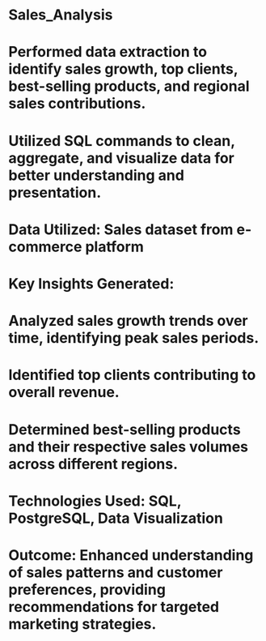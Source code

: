 # Sales_Analysis

# Performed data extraction to identify sales growth, top clients, best-selling products, and regional sales contributions.
# Utilized SQL commands to clean, aggregate, and visualize data for better understanding and presentation.

# Data Utilized: Sales dataset from e-commerce platform

# Key Insights Generated:
# Analyzed sales growth trends over time, identifying peak sales periods.
# Identified top clients contributing to overall revenue.
# Determined best-selling products and their respective sales volumes across different regions.

# Technologies Used: SQL, PostgreSQL, Data Visualization

# Outcome: Enhanced understanding of sales patterns and customer preferences, providing recommendations for targeted marketing strategies.
